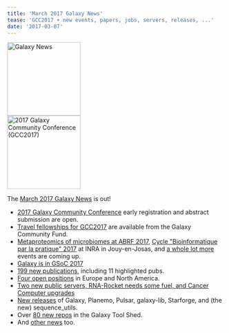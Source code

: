 ```yaml
---
title: 'March 2017 Galaxy News'
tease: 'GCC2017 + new events, papers, jobs, servers, releases, ...'
date: '2017-03-07'
---
```

<div class='right'><a href='/galaxy-updates/2017-03/'><img src="/src/images/galaxy-logos/GalaxyNews.png" alt="Galaxy News" width="170" /></a><br />
<a href="https://gcc2017.sciencesconf.org/"><img src='/src/images/logos/gcc2017-logo-300.png' alt='2017 Galaxy Community Conference (GCC2017)' width="170" /></a>
</div>

The [March 2017 Galaxy News](/galaxy-updates/2017-03/) is out!  

* [2017 Galaxy Community Conference](/galaxy-updates/2017-03/#2017-galaxy-community-conference) early registration and abstract submission are open.
* [Travel fellowships for GCC2017](/galaxy-updates/2017-03/#gcc2017-travel-fellowships) are available from the Galaxy Community Fund.
* [Metaproteomics of microbiomes at ABRF 2017](/galaxy-updates/2017-03/#metaproteomics-of-microbiomes-at-abrf-2017), [Cycle "Bioinformatique par la pratique" 2017](/galaxy-updates/2017-03/#cycle-bioinformatique-par-la-pratique-2017) at INRA in Jouy-en-Josas, and [a whole lot more](/galaxy-updates/2017-03/#all-upcoming-events) events are coming up.
* [Galaxy is in GSoC 2017](/galaxy-updates/2017-03/#galaxy-in-google-summer-of-code-2017)
* [199 new publications](/galaxy-updates/2017-03/#new-publications), including 11 highlighted pubs.
* [Four open positions](/galaxy-updates/2017-03/#who-s-hiring) in Europe and North America.
* [Two new public servers, RNA-Rocket needs some fuel, and Cancer Computer upgrades](/galaxy-updates/2017-03/#public-galaxy-server-news)
* [New releases](/galaxy-updates/2017-03/#releases) of Galaxy, Planemo, Pulsar, galaxy-lib, Starforge, and (the new) sequence_utils.
* Over [80 new repos](/galaxy-updates/2017-03/#toolshed-contributions) in the Galaxy Tool Shed.
* And [other news](/galaxy-updates/2017-03/#other-news) too.

